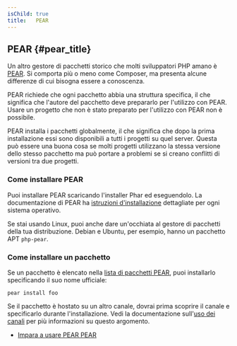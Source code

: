 ```yaml
---
isChild: true
title:   PEAR
---
```


## PEAR {#pear_title}

Un altro gestore di pacchetti storico che molti sviluppatori PHP amano è
[PEAR][1]. Si comporta più o meno come Composer, ma presenta alcune differenze
di cui bisogna essere a conoscenza.

PEAR richiede che ogni pacchetto abbia una struttura specifica, il che significa
che l'autore del pacchetto deve prepararlo per l'utilizzo con PEAR. Usare un
progetto che non è stato preparato per l'utilizzo con PEAR non è possibile.

PEAR installa i pacchetti globalmente, il che significa che dopo la prima
installazione essi sono disponibili a tutti i progetti su quel server. Questa
può essere una buona cosa se molti progetti utilizzano la stessa versione dello
stesso pacchetto ma può portare a problemi se si creano conflitti di versioni
tra due progetti.

### Come installare PEAR

Puoi installare PEAR scaricando l'installer Phar ed eseguendolo. La
documentazione di PEAR ha [istruzioni d'installazione][2] dettagliate per ogni
sistema operativo.

Se stai usando Linux, puoi anche dare un'occhiata al gestore di pacchetti della
tua distribuzione. Debian e Ubuntu, per esempio, hanno un pacchetto APT
`php-pear`.

### Come installare un pacchetto

Se un pacchetto è elencato nella [lista di pacchetti PEAR][3], puoi installarlo
specificando il suo nome ufficiale:

    pear install foo

Se il pacchetto è hostato su un altro canale, dovrai prima scoprire il canale
e specificarlo durante l'installazione. Vedi la documentazione
sull'[uso dei canali][4] per più informazioni su questo argomento.

* [Impara a usare PEAR PEAR][1]

[1]: http://pear.php.net/
[2]: http://pear.php.net/manual/it/installation.getting.php
[3]: http://pear.php.net/packages.php
[4]: http://pear.php.net/manual/it/guide.users.commandline.channels.php
